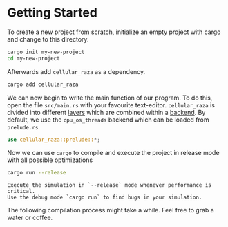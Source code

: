 # Getting Started
To create a new project from scratch, initialize an empty project with cargo and change to this directory.
```bash
cargo init my-new-project
cd my-new-project
```

Afterwards add `cellular_raza` as a dependency.
```bash
cargo add cellular_raza
```

We can now begin to write the main function of our program.
To do this, open the file `src/main.rs` with your favourite text-editor.
`cellular_raza` is divided into different [layers](AbstractionLayers.md) which are combined within a [backend](Backends.md).
By default, we use the `cpu_os_threads` backend which can be loaded from `prelude.rs`.
```rust
use cellular_raza::prelude::*;
```
Now we can use `cargo` to compile and execute the project in release mode with all possible optimizations
```bash
cargo run --release
```
```admonish tip
Execute the simulation in `--release` mode whenever performance is critical.
Use the debug mode `cargo run` to find bugs in your simulation.
```
The following compilation process might take a while.
Feel free to grab a water or coffee.



<!-- TODO -->
